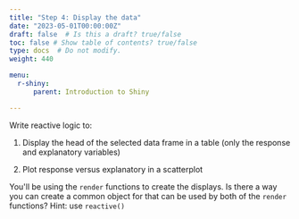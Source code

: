 ```yaml
---
title: "Step 4: Display the data"
date: "2023-05-01T00:00:00Z"
draft: false  # Is this a draft? true/false
toc: false # Show table of contents? true/false
type: docs  # Do not modify.
weight: 440

menu:
  r-shiny:
      parent: Introduction to Shiny

---
```


Write reactive logic to:

1. Display the head of the selected data frame in a table (only the response and explanatory variables)

2. Plot response versus explanatory in a scatterplot

You'll be using the `render` functions to create the displays. Is there a way you can create a common object for that can be used by both of the `render` functions? Hint: use `reactive()`
